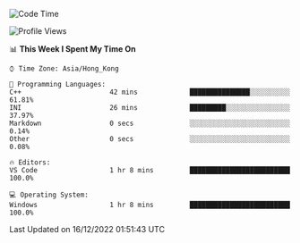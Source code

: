 <!--START_SECTION:waka-->
![Code Time](http://img.shields.io/badge/Code%20Time-27%20hrs%2031%20mins-blue)

![Profile Views](http://img.shields.io/badge/Profile%20Views-0-blue)

📊 **This Week I Spent My Time On** 

```text
⌚︎ Time Zone: Asia/Hong_Kong

💬 Programming Languages: 
C++                      42 mins             ███████████████░░░░░░░░░░   61.81% 
INI                      26 mins             █████████░░░░░░░░░░░░░░░░   37.97% 
Markdown                 0 secs              ░░░░░░░░░░░░░░░░░░░░░░░░░   0.14% 
Other                    0 secs              ░░░░░░░░░░░░░░░░░░░░░░░░░   0.08%

🔥 Editors: 
VS Code                  1 hr 8 mins         █████████████████████████   100.0%

💻 Operating System: 
Windows                  1 hr 8 mins         █████████████████████████   100.0%

```


 Last Updated on 16/12/2022 01:51:43 UTC
<!--END_SECTION:waka-->
